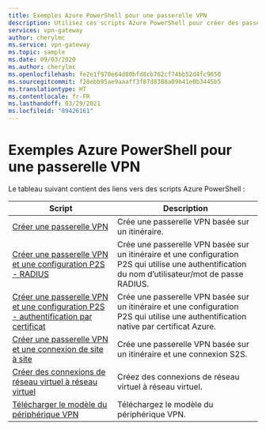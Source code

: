 ```yaml
---
title: Exemples Azure PowerShell pour une passerelle VPN
description: Utilisez ces scripts Azure PowerShell pour créer des passerelles VPN, créer des connexions site à site et de réseau virtuel à réseau virtuel, ainsi que télécharger des modèles d’appareil VPN.
services: vpn-gateway
author: cherylmc
ms.service: vpn-gateway
ms.topic: sample
ms.date: 09/03/2020
ms.author: cherylmc
ms.openlocfilehash: fe2e1f970e64d80bfd8cb762cf74bb52d4fc9650
ms.sourcegitcommit: f28ebb95ae9aaaff3f87d8388a09b41e0b3445b5
ms.translationtype: HT
ms.contentlocale: fr-FR
ms.lasthandoff: 03/29/2021
ms.locfileid: "89426161"
---
```

# <a name="azure-powershell-samples-for-vpn-gateway"></a>Exemples Azure PowerShell pour une passerelle VPN

Le tableau suivant contient des liens vers des scripts Azure PowerShell :

| Script | Description |
|----|----|
| [Créer une passerelle VPN](./scripts/vpn-gateway-sample-create-vpn-gateway-powershell.md) | Crée une passerelle VPN basée sur un itinéraire. |
| [Créer une passerelle VPN et une configuration P2S - RADIUS](./scripts/vpn-gateway-sample-point-to-site-radius-authentication-powershell.md) | Crée une passerelle VPN basée sur un itinéraire et une configuration P2S qui utilise une authentification du nom d’utilisateur/mot de passe RADIUS. |
| [Créer une passerelle VPN et une configuration P2S - authentification par certificat](./scripts/vpn-gateway-sample-point-to-site-certificate-authentication-powershell.md) | Crée une passerelle VPN basée sur un itinéraire et une configuration P2S qui utilise une authentification native par certificat Azure. |
| [Créer une passerelle VPN et une connexion de site à site](./scripts/vpn-gateway-sample-site-to-site-powershell.md) | Crée une passerelle VPN basée sur un itinéraire et une connexion S2S. |
| [Créer des connexions de réseau virtuel à réseau virtuel](./scripts/vpn-gateway-sample-vnet-vnet-powershell.md) | Créez des connexions de réseau virtuel à réseau virtuel. |
| [Télécharger le modèle du périphérique VPN](./scripts/vpn-gateway-sample-site-to-site-download-devicescript-powershell.md) | Téléchargez le modèle du périphérique VPN. |
